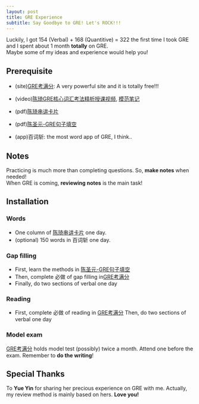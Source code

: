 ```yaml
---
layout: post
title: GRE Experience
subtitle: Say Goodbye to GRE! Let's ROCK!!!
---
```

Luckily, I got 154 (Verbal) + 168 (Quantitive) = 322 the first time I took GRE and I spent about 1 month **totally** on GRE.   
Maybe some of my ideas and experience would help you!   

## Prerequisite   
* (site)[GRE考满分](https://gre.kmf.com): A very powerful site and it is totally free!!!
    
* (video)[陈琦GRE核心词汇考法精析授课视频](http://pan.baidu.com/share/link?shareid=1474389679&uk=187904928), [模范笔记](http://pan.baidu.com/share/link?shareid=2977542224&uk=187904928)

* (pdf)[陈琦串讲卡片](http://pan.baidu.com/share/link?shareid=3500678741&uk=187904928)

* (pdf)[陈圣元-GRE句子填空](http://pan.baidu.com/share/link?shareid=2347508162&uk=187904928)

* (app)百词斩: the most word app of GRE, I think..

## Notes
Practicing is much more than completing questions. So, **make notes** when needed!   
When GRE is coming, **reviewing notes** is the main task!

## Installation
### Words
* One column of [陈琦串讲卡片](http://pan.baidu.com/share/link?shareid=3500678741&uk=187904928) one day.   
* (optional) 150 words in 百词斩 one day.
### Gap filling
* First, learn the methods in [陈圣元-GRE句子填空](http://pan.baidu.com/share/link?shareid=2347508162&uk=187904928)
* Then, complete 必做 of gap filling in[GRE考满分](https://gre.kmf.com)
* Finally, do two sections of verbal one day
### Reading
* First, complete 必做 of reading in [GRE考满分](https://gre.kmf.com)
Then, do two sections of verbal one day
### Model exam
[GRE考满分](https://gre.kmf.com) holds model test (possibly) twice a month. Attend one before the exam. Remember to **do the writing**!

## Special Thanks
To **Yue Yin** for sharing her precious experience on GRE with me. Actually, my review method is mainly based on hers. 
**Love you!**

